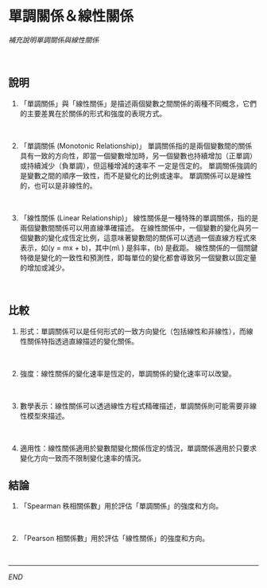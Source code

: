 # 單調關係＆線性關係

_補充說明單調關係與線性關係_

<br>

## 說明

1. 「單調關係」與「線性關係」是描述兩個變數之間關係的兩種不同概念，它們的主要差異在於關係的形式和強度的表現方式。

<br>

2. 「單調關係 (Monotonic Relationship)」
單調關係指的是兩個變數間的關係具有一致的方向性，即當一個變數增加時，另一個變數也持續增加（正單調）或持續減少（負單調），但這種增減的速率不 一定是恆定的。 單調關係強調的是變數之間的順序一致性，而不是變化的比例或速率。 單調關係可以是線性的，也可以是非線性的。

<br>

3. 「線性關係 (Linear Relationship)」
線性關係是一種特殊的單調關係，指的是兩個變數間關係可以用直線準確描述。 在線性關係中，一個變數的變化與另一個變數的變化成恆定比例，這意味著變數間的關係可以透過一個直線方程式來表示，如\(y = mx + b\)，其中\(m\ ) 是斜率，\(b\) 是截距。 線性關係的一個關鍵特徵是變化的一致性和預測性，即每單位的變化都會導致另一個變數以固定量的增加或減少。

<br>

## 比較

1. 形式：單調關係可以是任何形式的一致方向變化（包括線性和非線性），而線性關係特指透過直線描述的變化關係。

<br>

2. 強度：線性關係的變化速率是恆定的，單調關係的變化速率可以改變。

<br>

3. 數學表示：線性關係可以透過線性方程式精確描述，單調關係則可能需要非線性模型來描述。

<br>

4. 適用性：線性關係適用於變數間變化關係恆定的情況，單調關係適用於只要求變化方向一致而不限制變化速率的情況。

## 結論

1. 「Spearman 秩相關係數」用於評估「單調關係」的強度和方向。

<br>

2. 「Pearson 相關係數」用於評估「線性關係」的強度和方向。

<br>

___

_END_